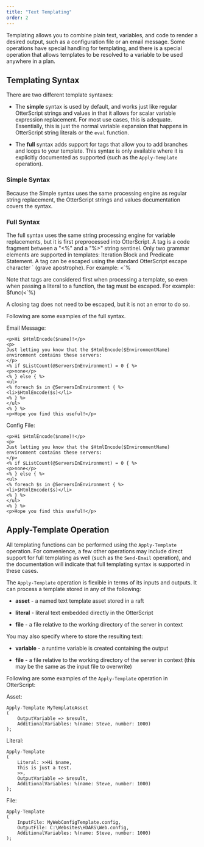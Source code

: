 ```yaml
---
title: "Text Templating"
order: 2
---
```


Templating allows you to combine plain text, variables, and code to render a desired output, such as a configuration file or an email message. Some operations have special handling for templating, and there is a special operation that allows templates to be resolved to a variable to be used anywhere in a plan.

## Templating Syntax
There are two different template syntaxes:

* The **simple** syntax is used by default, and works just like regular OtterScript strings and values in that it allows for scalar variable expression replacement. For most use cases, this is adequate. Essentially, this is just the normal variable expansion that happens in OtterScript string literals or the `eval` function.

* The **full** syntax adds support for tags that allow you to add branches and loops to your template. This syntax is only available where it is explicitly documented as supported (such as the `Apply-Template` operation).

### Simple Syntax
Because the Simple syntax uses the same processing engine as regular string replacement, the OtterScript strings and values documentation covers the syntax.

### Full Syntax
The full syntax uses the same string processing engine for variable replacements, but it is first preprocessed into OtterScript. A tag is a code fragment between a "<%" and a "%>" string sentinel. Only two grammar elements are supported in templates: Iteration Block and Predicate Statement. A tag can be escaped using the standard OtterScript escape character \` (grave apostrophe). For example: <\`%

Note that tags are considered first when processing a template, so even when passing a literal to a function, the tag must be escaped. For example: $func(<\`%)

A closing tag does not need to be escaped, but it is not an error to do so.

Following are some examples of the full syntax.

Email Message:
```
<p>Hi $HtmlEncode($name)!</p>
<p>
Just letting you know that the $HtmlEncode($EnvironmentName)
environment contains these servers:
</p>
<% if $ListCount(@ServersInEnvironment) = 0 { %>
<p>none</p>
<% } else { %>
<ul>
<% foreach $s in @ServersInEnvironment { %>
<li>$HtmlEncode($s)</li>
<% } %>
</ul>
<% } %>
<p>Hope you find this useful!</p>
```

Config File:
```
<p>Hi $HtmlEncode($name)!</p>
<p>
Just letting you know that the $HtmlEncode($EnvironmentName)
environment contains these servers:
</p>
<% if $ListCount(@ServersInEnvironment) = 0 { %>
<p>none</p>
<% } else { %>
<ul>
<% foreach $s in @ServersInEnvironment { %>
<li>$HtmlEncode($s)</li>
<% } %>
</ul>
<% } %>
<p>Hope you find this useful!</p>
```



## Apply-Template Operation
All templating functions can be performed using the `Apply-Template` operation. For convenience, a few other operations may include direct support for full templating as well (such as the `Send-Email` operation), and the documentation will indicate that full templating syntax is supported in these cases.

The `Apply-Template` operation is flexible in terms of its inputs and outputs. It can process a template stored in any of the following:

* **asset** - a named text template asset stored in a raft

* **literal** - literal text embedded directly in the OtterScript

* **file** - a file relative to the working directory of the server in context

You may also specify where to store the resulting text:

* **variable** - a runtime variable is created containing the output

* **file** - a file relative to the working directory of the server in context (this may be the same as the input file to overwrite)

Following are some examples of the `Apply-Template` operation in OtterScript:

Asset:
```
Apply-Template MyTemplateAsset
(
    OutputVariable => $result,
    AdditionalVariables: %(name: Steve, number: 1000)
);
```

Literal: 
```
Apply-Template
(
    Literal: >>Hi $name,
    This is just a test.
    >>,
    OutputVariable => $result,
    AdditionalVariables: %(name: Steve, number: 1000)
);
```

File:
```
Apply-Template
(
    InputFile: MyWebConfigTemplate.config,
    OutputFile: C:\Websites\HDARS\Web.config,
    AdditionalVariables: %(name: Steve, number: 1000)
);
```